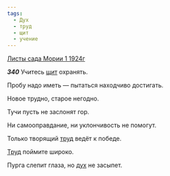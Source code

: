 ```yaml
---
tags:
  - Дух
  - труд
  - щит
  - учение
---
```


[Листы сада Мории 1 1924г](https://127.0.0.1:4002/agni/1924)

___340___
Учитесь [щит](../../../tags/#щит) охранять.   

Пробу надо иметь — пытаться находчиво достигать.   

Новое трудно, старое негодно.   

Тучи пусть не заслонят гор.   

Ни самооправдание, ни уклончивость не помогут.   

Только творящий [труд](../../../tags/#труд) ведёт к победе.   

[Труд](../../../tags/#труд) поймите широко.   

Пурга слепит глаза, но [дух](../../../tags/#Дух) не засыпет.   

